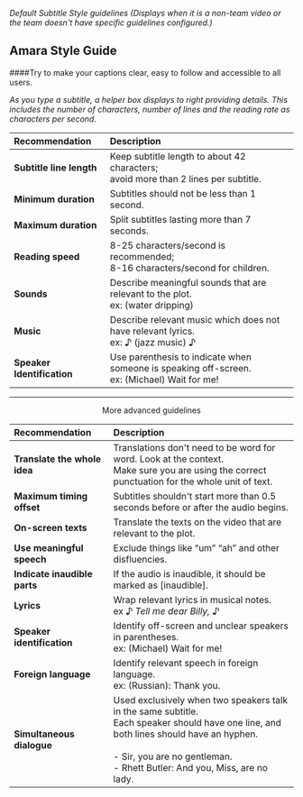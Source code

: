 *Default Subtitle Style guidelines 
(Displays when it is a non-team video or the team doesn't have specific guidelines configured.)*

## Amara Style Guide

####Try to make your captions clear, easy to follow and accessible to all users. 

<p><i>As you type a subtitle, a helper box displays to right providing details.  This includes the number of characters, number of lines and the reading rate as characters per second.</i></p>

| Recommendation       | Description   |
|:-------------------- |:--------------------| 
|**Subtitle line length**|Keep subtitle length to about 42 characters; <br/>avoid more than 2 lines per subtitle.|
|**Minimum duration**|Subtitles should not be less than 1 second.|
|**Maximum duration**| Split subtitles lasting more than 7 seconds.|
|**Reading speed**|8-25 characters/second is recommended;<br/> 8-16 characters/second for children.|
|**Sounds**  |Describe meaningful sounds that are relevant to the plot.<br/> ex: (water dripping)|
|**Music**| Describe relevant music which does not have relevant lyrics. <br/>ex: ♪ (jazz music) ♪|
|**Speaker Identification**| Use parenthesis to indicate when someone is speaking off-screen. <br/>ex: (Michael) Wait for me!

<hr>
<p align="center"> More advanced guidelines</p>

| Recommendation       | Description   |
|:-------------------- |:-------------------| 
|**Translate the whole idea**| Translations don't need to be word for word. Look at the context.  <br/>Make sure you are using the correct punctuation for the whole unit of text.|
|**Maximum timing offset**| Subtitles shouldn't start more than 0.5 seconds before or after the audio begins.  |Duration|Subtitles shouldn't stay on screen longer than necessary after the end of the audio.|
|**On-screen texts**|Translate the texts on the video that are relevant to the plot. |
|**Use meaningful speech**| Exclude things like “um” “ah” and other disfluencies.|
|**Indicate inaudible parts**|If the audio is inaudible, it should be marked as [inaudible]. |
|**Lyrics**|Wrap relevant lyrics in musical notes. <br/>ex ♪ *Tell me dear Billy,* ♪|
|**Speaker identification**|Identify off-screen and unclear speakers in parentheses. <br/> ex: (Michael) Wait for me!|
|**Foreign language**| Identify relevant speech in foreign language. <br/>ex: (Russian): Thank you.|
|**Simultaneous dialogue**|  Used exclusively when two speakers talk in the same subtitle. <br/>Each speaker should have one line, and both lines should have an hyphen. <br/><br/> - Sir, you are no gentleman. <br/>- Rhett Butler: And you, Miss, are no lady.|
